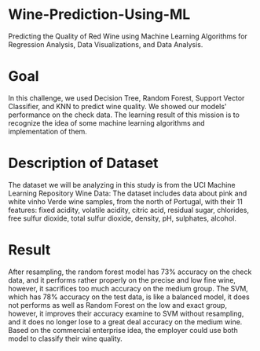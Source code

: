 # Wine-Prediction-Using-ML

Predicting the Quality of Red Wine using Machine Learning Algorithms for Regression Analysis, Data Visualizations, and Data Analysis.
 
# Goal
 In this challenge, we used Decision Tree, Random Forest, Support Vector Classifier, and KNN to predict wine quality. We showed our models' performance on the check data.
The learning result of this mission is to recognize the idea of some machine learning algorithms and implementation of them.
​
# Description of Dataset
The dataset we will be analyzing in this study is from the UCI Machine Learning Repository Wine Data:
The dataset includes data about pink and white vinho Verde wine samples, from the north of Portugal, with their 11 features: fixed acidity, volatile acidity, citric acid, residual sugar, chlorides, free sulfur dioxide, total sulfur dioxide, density, pH, sulphates, alcohol.
​
# Result
After resampling, the random forest model has 73% accuracy on the check data, and it performs rather properly on the precise and low fine  wine, however, it sacrifices too much accuracy on the medium group. The SVM, which has 78% accuracy on the test data, is like a balanced model, it does not performs as well as Random Forest on the low and exact group, however, it improves their accuracy examine to SVM without resampling, and it does no longer lose to a great deal accuracy on the medium wine. Based on the commercial enterprise idea, the employer could use both model to classify their wine quality.
